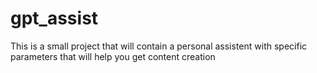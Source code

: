 # gpt_assist
This is a small project that will contain a personal assistent with specific parameters that will help you get content creation 
